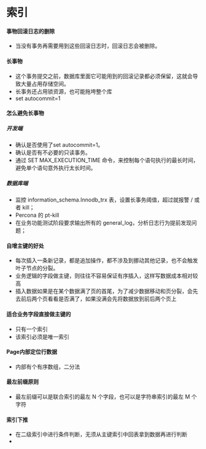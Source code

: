 # 索引
#### 事物回滚日志的删除
* 当没有事务再需要用到这些回滚日志时，回滚日志会被删除。

#### 长事物
* 这个事务提交之前，数据库里面它可能用到的回滚记录都必须保留，这就会导致大量占用存储空间。
* 长事务还占用锁资源，也可能拖垮整个库
* set autocommit=1

#### 怎么避免长事物

##### 开发端
* 确认是否使用了set autocommit=1。
* 确认是否有不必要的只读事务。
* 通过 SET MAX_EXECUTION_TIME 命令，来控制每个语句执行的最长时间，避免单个语句意外执行太长时间。

##### 数据库端
* 监控 information_schema.Innodb_trx 表，设置长事务阈值，超过就报警 / 或者 kill；
* Percona 的 pt-kill
* 在业务功能测试阶段要求输出所有的 general_log，分析日志行为提前发现问题；

#### 自增主键的好处
* 每次插入一条新记录，都是追加操作，都不涉及到挪动其他记录，也不会触发叶子节点的分裂。
* 业务逻辑的字段做主键，则往往不容易保证有序插入，这样写数据成本相对较高
* 插入数据如果是在某个数据满了页的首尾，为了减少数据移动和页分裂，会先去前后两个页看看是否满了，如果没满会先将数据放到前后两个页上

#### 适合业务字段直接做主键的
* 只有一个索引
* 该索引必须是唯一索引

#### Page内部定位行数据
* 内部有个有序数组，二分法

#### 最左前缀原则
* 最左前缀可以是联合索引的最左 N 个字段，也可以是字符串索引的最左 M 个字符

#### 索引下推
* 在二级索引中进行条件判断，无须从主键索引中回表拿到数据再进行判断
* 